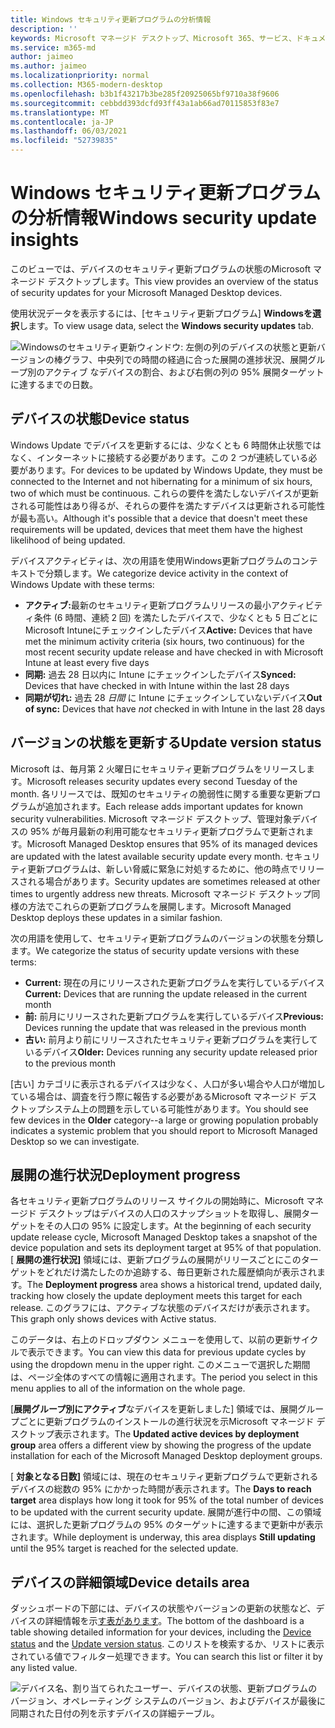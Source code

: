 ```yaml
---
title: Windows セキュリティ更新プログラムの分析情報
description: ''
keywords: Microsoft マネージド デスクトップ、Microsoft 365、サービス、ドキュメント
ms.service: m365-md
author: jaimeo
ms.author: jaimeo
ms.localizationpriority: normal
ms.collection: M365-modern-desktop
ms.openlocfilehash: b3b1f43217b3be285f20925065bf9710a38f9606
ms.sourcegitcommit: cebbdd393dcfd93ff43a1ab66ad70115853f83e7
ms.translationtype: MT
ms.contentlocale: ja-JP
ms.lasthandoff: 06/03/2021
ms.locfileid: "52739835"
---
```

# <a name="windows-security-update-insights"></a><span data-ttu-id="60128-103">Windows セキュリティ更新プログラムの分析情報</span><span class="sxs-lookup"><span data-stu-id="60128-103">Windows security update insights</span></span>
<span data-ttu-id="60128-104">このビューでは、デバイスのセキュリティ更新プログラムの状態のMicrosoft マネージド デスクトップします。</span><span class="sxs-lookup"><span data-stu-id="60128-104">This view provides an overview of the status of security updates for your Microsoft Managed Desktop devices.</span></span> 

<span data-ttu-id="60128-105">使用状況データを表示するには、[セキュリティ更新プログラム] <strong>Windowsを選択</strong>します。</span><span class="sxs-lookup"><span data-stu-id="60128-105">To view usage data, select the <strong>Windows security updates</strong> tab.</span></span>

![Windowsのセキュリティ更新ウィンドウ: 左側の列のデバイスの状態と更新バージョンの棒グラフ、中央列での時間の経過に合った展開の進捗状況、展開グループ別のアクティブ なデバイスの割合、および右側の列の 95% 展開ターゲットに達するまでの日数。](../../media/update-insights.jpg)

## <a name="device-status"></a><span data-ttu-id="60128-107">デバイスの状態</span><span class="sxs-lookup"><span data-stu-id="60128-107">Device status</span></span>

<span data-ttu-id="60128-108">Windows Update でデバイスを更新するには、少なくとも 6 時間休止状態ではなく、インターネットに接続する必要があります。この 2 つが連続している必要があります。</span><span class="sxs-lookup"><span data-stu-id="60128-108">For devices to be updated by Windows Update, they must be connected to the Internet and not hibernating for a minimum of six hours, two of which must be continuous.</span></span> <span data-ttu-id="60128-109">これらの要件を満たしないデバイスが更新される可能性はあり得るが、それらの要件を満たすデバイスは更新される可能性が最も高い。</span><span class="sxs-lookup"><span data-stu-id="60128-109">Although it's possible that a device that doesn't meet these requirements will be updated, devices that meet them have the highest likelihood of being updated.</span></span> 

<span data-ttu-id="60128-110">デバイスアクティビティは、次の用語を使用Windows更新プログラムのコンテキストで分類します。</span><span class="sxs-lookup"><span data-stu-id="60128-110">We categorize device activity in the context of Windows Update with these terms:</span></span>

- <span data-ttu-id="60128-111"><strong>アクティブ:</strong>最新のセキュリティ更新プログラムリリースの最小アクティビティ条件 (6 時間、連続 2 回) を満たしたデバイスで、少なくとも 5 日ごとに Microsoft Intuneにチェックインしたデバイス</span><span class="sxs-lookup"><span data-stu-id="60128-111"><strong>Active:</strong> Devices that have met the minimum activity criteria (six hours, two continuous) for the most recent security update release and have checked in with Microsoft Intune at least every five days</span></span>
- <span data-ttu-id="60128-112"><strong>同期:</strong> 過去 28 日以内に Intune にチェックインしたデバイス</span><span class="sxs-lookup"><span data-stu-id="60128-112"><strong>Synced:</strong> Devices that have checked in with Intune within the last 28 days</span></span>
- <span data-ttu-id="60128-113"><strong>同期が切れ:</strong> 過去 28 <i>日間</i> に Intune にチェックインしていないデバイス</span><span class="sxs-lookup"><span data-stu-id="60128-113"><strong>Out of sync:</strong> Devices that have <i>not</i> checked in with Intune in the last 28 days</span></span>




## <a name="update-version-status"></a><span data-ttu-id="60128-114">バージョンの状態を更新する</span><span class="sxs-lookup"><span data-stu-id="60128-114">Update version status</span></span>

<span data-ttu-id="60128-115">Microsoft は、毎月第 2 火曜日にセキュリティ更新プログラムをリリースします。</span><span class="sxs-lookup"><span data-stu-id="60128-115">Microsoft releases security updates every second Tuesday of the month.</span></span> <span data-ttu-id="60128-116">各リリースでは、既知のセキュリティの脆弱性に関する重要な更新プログラムが追加されます。</span><span class="sxs-lookup"><span data-stu-id="60128-116">Each release adds important updates for known security vulnerabilities.</span></span> <span data-ttu-id="60128-117">Microsoft マネージド デスクトップ、管理対象デバイスの 95% が毎月最新の利用可能なセキュリティ更新プログラムで更新されます。</span><span class="sxs-lookup"><span data-stu-id="60128-117">Microsoft Managed Desktop ensures that 95% of its managed devices are updated with the latest available security update every month.</span></span> <span data-ttu-id="60128-118">セキュリティ更新プログラムは、新しい脅威に緊急に対処するために、他の時点でリリースされる場合があります。</span><span class="sxs-lookup"><span data-stu-id="60128-118">Security updates are sometimes released at other times to urgently address new threats.</span></span> <span data-ttu-id="60128-119">Microsoft マネージド デスクトップ同様の方法でこれらの更新プログラムを展開します。</span><span class="sxs-lookup"><span data-stu-id="60128-119">Microsoft Managed Desktop deploys these updates in a similar fashion.</span></span>

<span data-ttu-id="60128-120">次の用語を使用して、セキュリティ更新プログラムのバージョンの状態を分類します。</span><span class="sxs-lookup"><span data-stu-id="60128-120">We categorize the status of security update versions with these terms:</span></span>

- <span data-ttu-id="60128-121"><strong>Current:</strong> 現在の月にリリースされた更新プログラムを実行しているデバイス</span><span class="sxs-lookup"><span data-stu-id="60128-121"><strong>Current:</strong> Devices that are running the update released in the current month</span></span>
- <span data-ttu-id="60128-122"><strong>前:</strong> 前月にリリースされた更新プログラムを実行しているデバイス</span><span class="sxs-lookup"><span data-stu-id="60128-122"><strong>Previous:</strong> Devices running the update that was released in the previous month</span></span>
- <span data-ttu-id="60128-123"><strong>古い:</strong> 前月より前にリリースされたセキュリティ更新プログラムを実行しているデバイス</span><span class="sxs-lookup"><span data-stu-id="60128-123"><strong>Older:</strong> Devices running any security update released prior to the previous month</span></span>

<span data-ttu-id="60128-124">[古い] カテゴリに<strong></strong>表示されるデバイスは少なく、人口が多い場合や人口が増加している場合は、調査を行う際に報告する必要があるMicrosoft マネージド デスクトップシステム上の問題を示している可能性があります。</span><span class="sxs-lookup"><span data-stu-id="60128-124">You should see few devices in the <strong>Older</strong> category--a large or growing population probably indicates a systemic problem that you should report to Microsoft Managed Desktop so we can investigate.</span></span>


## <a name="deployment-progress"></a><span data-ttu-id="60128-125">展開の進行状況</span><span class="sxs-lookup"><span data-stu-id="60128-125">Deployment progress</span></span>

<span data-ttu-id="60128-126">各セキュリティ更新プログラムのリリース サイクルの開始時に、Microsoft マネージド デスクトップはデバイスの人口のスナップショットを取得し、展開ターゲットをその人口の 95% に設定します。</span><span class="sxs-lookup"><span data-stu-id="60128-126">At the beginning of each security update release cycle, Microsoft Managed Desktop takes a snapshot of the device population and sets its deployment target at 95% of that population.</span></span> <span data-ttu-id="60128-127">[ <strong>展開の進行状況]</strong> 領域には、更新プログラムの展開がリリースごとにこのターゲットをどれだけ満たしたのか追跡する、毎日更新された履歴傾向が表示されます。</span><span class="sxs-lookup"><span data-stu-id="60128-127">The <strong>Deployment progress</strong> area shows a historical trend, updated daily, tracking how closely the update deployment meets this target for each release.</span></span> <span data-ttu-id="60128-128">このグラフには、アクティブな状態のデバイスだけが表示されます。</span><span class="sxs-lookup"><span data-stu-id="60128-128">This graph only shows devices with Active status.</span></span>

<span data-ttu-id="60128-129">このデータは、右上のドロップダウン メニューを使用して、以前の更新サイクルで表示できます。</span><span class="sxs-lookup"><span data-stu-id="60128-129">You can view this data for previous update cycles by using the dropdown menu in the upper right.</span></span> <span data-ttu-id="60128-130">このメニューで選択した期間は、ページ全体のすべての情報に適用されます。</span><span class="sxs-lookup"><span data-stu-id="60128-130">The period you select in this menu applies to all of the information on the whole page.</span></span>

<span data-ttu-id="60128-131">[<strong>展開グループ別にアクティブ</strong>なデバイスを更新しました] 領域では、展開グループごとに更新プログラムのインストールの進行状況を示Microsoft マネージド デスクトップ表示されます。</span><span class="sxs-lookup"><span data-stu-id="60128-131">The <strong>Updated active devices by deployment group</strong> area offers a different view by showing the progress of the update installation for each of the Microsoft Managed Desktop deployment groups.</span></span>

<span data-ttu-id="60128-132">[ <strong>対象となる日数]</strong> 領域には、現在のセキュリティ更新プログラムで更新されるデバイスの総数の 95% にかかった時間が表示されます。</span><span class="sxs-lookup"><span data-stu-id="60128-132">The <strong>Days to reach target</strong> area displays how long it took for 95% of the total number of devices to be updated with the current security update.</span></span> <span data-ttu-id="60128-133">展開が進行中の間、この領域には<strong></strong>、選択した更新プログラムの 95% のターゲットに達するまで更新中が表示されます。</span><span class="sxs-lookup"><span data-stu-id="60128-133">While deployment is underway, this area displays <strong>Still updating</strong> until the 95% target is reached for the selected update.</span></span>

## <a name="device-details-area"></a><span data-ttu-id="60128-134">デバイスの詳細領域</span><span class="sxs-lookup"><span data-stu-id="60128-134">Device details area</span></span>

<span data-ttu-id="60128-135">ダッシュボードの下部には、デバイスの状態やバージョンの更新の状態など、デバイスの[](#device-status)詳細情報を示[す表があります](#update-version-status)。</span><span class="sxs-lookup"><span data-stu-id="60128-135">The bottom of the dashboard is a table showing detailed information for your devices, including the [Device status](#device-status) and the [Update version status](#update-version-status).</span></span> <span data-ttu-id="60128-136">このリストを検索するか、リストに表示されている値でフィルター処理できます。</span><span class="sxs-lookup"><span data-stu-id="60128-136">You can search this list or filter it by any listed value.</span></span>


![デバイス名、割り当てられたユーザー、デバイスの状態、更新プログラムのバージョン、オペレーティング システムのバージョン、およびデバイスが最後に同期された日付の列を示すデバイスの詳細テーブル。](../../media/security-update-insights-device-table-sterile.png)
